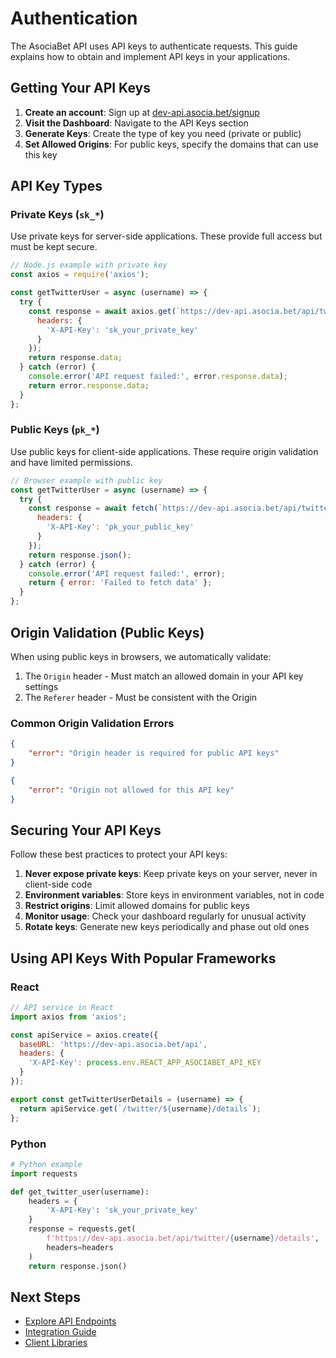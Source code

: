 # Authentication

The AsociaBet API uses API keys to authenticate requests. This guide explains how to obtain and implement API keys in your applications.

## Getting Your API Keys

1. **Create an account**: Sign up at [dev-api.asocia.bet/signup](https://dev-api.asocia.bet/signup)
2. **Visit the Dashboard**: Navigate to the API Keys section
3. **Generate Keys**: Create the type of key you need (private or public)
4. **Set Allowed Origins**: For public keys, specify the domains that can use this key

## API Key Types

### Private Keys (`sk_*`)

Use private keys for server-side applications. These provide full access but must be kept secure.

```javascript
// Node.js example with private key
const axios = require('axios');

const getTwitterUser = async (username) => {
  try {
    const response = await axios.get(`https://dev-api.asocia.bet/api/twitter/${username}/details`, {
      headers: {
        'X-API-Key': 'sk_your_private_key'
      }
    });
    return response.data;
  } catch (error) {
    console.error('API request failed:', error.response.data);
    return error.response.data;
  }
};
```

### Public Keys (`pk_*`)

Use public keys for client-side applications. These require origin validation and have limited permissions.

```javascript
// Browser example with public key
const getTwitterUser = async (username) => {
  try {
    const response = await fetch(`https://dev-api.asocia.bet/api/twitter/${username}/details`, {
      headers: {
        'X-API-Key': 'pk_your_public_key'
      }
    });
    return response.json();
  } catch (error) {
    console.error('API request failed:', error);
    return { error: 'Failed to fetch data' };
  }
};
```

## Origin Validation (Public Keys)

When using public keys in browsers, we automatically validate:

1. The `Origin` header - Must match an allowed domain in your API key settings
2. The `Referer` header - Must be consistent with the Origin

### Common Origin Validation Errors

```json
{
    "error": "Origin header is required for public API keys"
}
```

```json
{
    "error": "Origin not allowed for this API key"
}
```

## Securing Your API Keys

Follow these best practices to protect your API keys:

1. **Never expose private keys**: Keep private keys on your server, never in client-side code
2. **Environment variables**: Store keys in environment variables, not in code
3. **Restrict origins**: Limit allowed domains for public keys
4. **Monitor usage**: Check your dashboard regularly for unusual activity
5. **Rotate keys**: Generate new keys periodically and phase out old ones

## Using API Keys With Popular Frameworks

### React

```javascript
// API service in React
import axios from 'axios';

const apiService = axios.create({
  baseURL: 'https://dev-api.asocia.bet/api',
  headers: {
    'X-API-Key': process.env.REACT_APP_ASOCIABET_API_KEY
  }
});

export const getTwitterUserDetails = (username) => {
  return apiService.get(`/twitter/${username}/details`);
};
```

### Python

```python
# Python example
import requests

def get_twitter_user(username):
    headers = {
        'X-API-Key': 'sk_your_private_key'
    }
    response = requests.get(
        f'https://dev-api.asocia.bet/api/twitter/{username}/details',
        headers=headers
    )
    return response.json()
```

## Next Steps

- [Explore API Endpoints](endpoints/twitter.md)
- [Integration Guide](../integration/getting-started.md)
- [Client Libraries](../integration/client-libraries.md)
